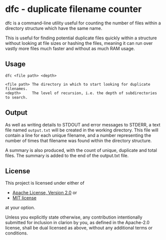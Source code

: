 # dfc - duplicate filename counter
dfc is a command-line utility useful for counting the number of files 
within a directory structure which have the same name.

This is useful for finding potential duplicate files quickly within a 
structure without looking at file sizes or hashing the files, meaning 
it can run over vastly more files much faster and without as much RAM 
usage.

## Usage
```
dfc <file path> <depth>

<file path> The directory in which to start looking for duplicate filenames.
<depth>     The level of recursion, i.e. the depth of subdirectories to search.
```

## Output

As well as writing details to STDOUT and error messages to STDERR, a 
text file named `output.txt` will be created in the working directory.
This file will contain a line for each unique filename, and a number 
representing the number of times that filename was found within the 
directory structure.

A summary is also produced, with the count of unique, duplicate and 
total files. The summary is added to the end of the output.txt file.

## License

This project is licensed under either of

- <a href="LICENSE-APACHE">Apache License, Version 2.0</a> or
- <a href="LICENSE-MIT">MIT license</a>

at your option.

Unless you explicitly state otherwise, any contribution intentionally submitted
for inclusion in clarion by you, as defined in the Apache-2.0 license, shall be 
dual licensed as above, without any additional terms or conditions.